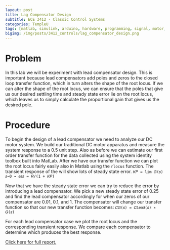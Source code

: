 ```yaml
---
layout: post
title: Lag Compensator Design
subtitle: ECE 3412 - Classic Control Systems
categories: TempleU
tags: [matlab, simulink, arduino, hardware, programming, signal, motor, transfer function, root locus, pid]
bigimg: /img/posts/3412_controls/lag_compensator_design.png
---
```


# Problem
In this lab we will be experiment with lead compensator design. This is
important because lead compensators add poles and zeros to the closed loop
transfer function, which in turn alters the shape of the root locus. If we can
alter the shape of the root locus, we can ensure that the poles that give us
our desired settling time and steady state error lie on the root locus, which
leaves us to simply calculate the proportional gain that gives us the desired
pole.

# Procedure
To begin the design of a lead compensator we need to analyze our DC motor
system. We build our traditional DC motor apparatus and measure the system
response to a 0.5 unit step. Also as before we can estimate our first order
transfer function for the data collected using the system identity toolbox
built into MatLab. After we have our transfer function we can plot the root
locus fairly easily also in Matlab using the `rlocus` function. The transient
response of the will show lots of steady state error.
`𝐾𝑃 = lim 𝐺(𝑠) 𝑠→0 → 𝑒𝑠𝑠 = 𝑅/(1 + 𝐾𝑃)`

Now that we have the steady state error we can try to reduce the error by
introducing a lead compensator. We pick a new steady state error of 0.25 and
find the lead compensator accordingly for when our zeros of our compensator are
0.01, 0.1, and 1. The compensator will change our transfer function so that our
new transfer function becomes: `𝐶𝐺(𝑠) = 𝐶𝐿𝑒𝑎𝑑(𝑠) ∗ 𝐺(𝑠)`

For each lead compensator case we plot the root locus and the corresponding
transient response. We compare each compensator to determine which produces
the best response.

[Click here for full report.](
http://files.tdevin.com/blog/20150421_trejo_devin_lab09.pdf)
